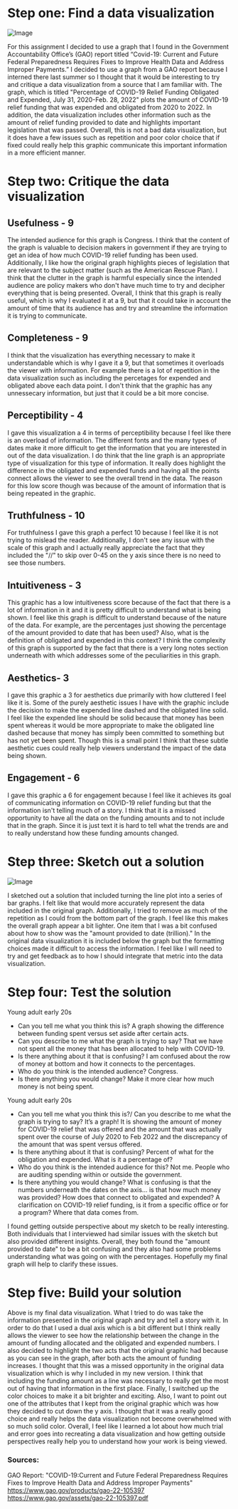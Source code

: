 # Step one: Find a data visualization

![Image](image2.png)

For this assignment I decided to use a graph that I found in the Government Accountability Office’s (GAO) report titled “Covid-19: Current and Future Federal Preparedness Requires Fixes to Improve Health Data and Address Improper Payments.” I decided to use a graph from a GAO report because I interned there last summer so I thought that it would be interesting to try and critique a data visualization from a source that I am familiar with. The graph, which is titled "Percentage of COVID-19 Relief Funding Obligated and Expended, July 31, 2020-Feb. 28, 2022" plots the amount of COVID-19 relief funding that was expended and obligated from 2020 to 2022. In addition, the data visualization includes other information such as the amount of relief funding provided to date and highlights important legislation that was passed. Overall, this is not a bad data visualization, but it does have a few issues such as repetition and poor color choice that if fixed could really help this graphic communicate this important information in a more efficient manner. 

# Step two: Critique the data visualization

##  Usefulness - 9

The intended audience for this graph is Congress. I think that the content of the graph is valuable to decision makers in government if they are trying to get an idea of how much COVID-19 relief funding has been used. Additionally, I like how the original graph highlights pieces of legislation that are relevant to the subject matter (such as the American Rescue Plan). I think that the clutter in the graph is harmful especially since the intended audience are policy makers who don't have much time to try and decipher everything that is being presented. Overall, I think that this graph is really useful, which is why I evaluated it at a 9, but that it could take in account the amount of time that its audience has and try and streamline the information it is trying to communicate. 

##  Completeness - 9

I think that the visualization has everything necessary to make it understandable which is why I gave it a 9, but that sometimes it overloads the viewer with information. For example there is a lot of repetition in the data visualization such as including the percetages for expended and obligated above each data point. I don't think that the graphic has any unnessecary information, but just that it could be a bit more concise. 

##  Perceptibility - 4

I gave this visualization a 4 in terms of perceptibility because I feel like there is an overload of information. The different fonts and the many types of dates make it more difficult to get the information that you are interested in out of the data visualization. I do think that the line graph is an appropriate type of visualization for this type of information. It really does highlight the difference in the obligated and expended funds and having all the points connect allows the viewer to see the overall trend in the data. The reason for this low score though was because of the amount of information that is being repeated in the graphic. 

##  Truthfulness - 10

For truthfulness I gave this graph a perfect 10 because I feel like it is not trying to mislead the reader. Additionally, I don't see any issue with the scale of this graph and I actually really appreciate the fact that they included the "//" to skip over 0-45 on the y axis since there is no need to see those numbers. 

##  Intuitiveness - 3

This graphic has a low intuitiveness score because of the fact that there is a lot of information in it and it is pretty difficult to understand what is being shown. I feel like this graph is difficult to understand because of the nature of the data. For example, are the percentages just showing the percentage of the amount provided to date that has been used? Also, what is the definition of obligated and expended in this context? I think the complexity of this graph is supported by the fact that there is a very long notes section underneath with which addresses some of the peculiarities in this graph. 

##  Aesthetics- 3

I gave this graphic a 3 for aesthetics due primarily with how cluttered I feel like it is. Some of the purely aesthetic issues I have with the graphic include the decision to make the expended line dashed and the obligated line solid. I feel like the expended line should be solid because that money has been spent whereas it would be more appropriate to make the obligated line dashed because that money has simply been committed to something but has not yet been spent. Though this is a small point I think that these subtle aesthetic cues could really help viewers understand the impact of the data being shown.

##  Engagement - 6

I gave this graphic a 6 for engagement because I feel like it achieves its goal of communicating information on COVID-19 relief funding but that the information isn't telling much of a story. I think that it is a missed opportunity to have all the data on the funding amounts and to not include that in the graph. Since it is just text it is hard to tell what the trends are and to really understand how these funding amounts changed.

# Step three: Sketch out a solution

![Image](image1.png)

I sketched out a solution that included turning the line plot into a series of bar graphs. I felt like that would more accurately represent the data included in the original graph. Additionally, I tried to remove as much of the repetition as I could from the bottom part of the graph. I feel like this makes the overall graph appear a bit lighter. One item that I was a bit confused about how to show was the "amount provided to date (trillion)." In the original data visualization it is included below the graph but the formatting choices made it difficult to access the information. I feel like I will need to try and get feedback as to how I should integrate that metric into the data visualization.

# Step four: Test the solution

Young adult early 20s

- Can you tell me what you think this is?
A graph showing the difference between funding spent versus set aside after certain acts.
- Can you describe to me what the graph is trying to say?
That we have not spent all the money that has been allocated to help with COVID-19. 
- Is there anything about it that is confusing?
I am confused about the row of money at bottom and how it connects to the percentages.
- Who do you think is the intended audience?
Congress.
- Is there anything you would change?
Make it more clear how much money is not being spent.

Young adult early 20s

- Can you tell me what you think this is?/ Can you describe to me what the graph is trying to say?
It’s a graph! It is showing the amount of money for COVID-19 relief that was offered and the amount that was actually spent over the course of July 2020 to Feb 2022 and the discrepancy of the amount that was spent versus offered. 
- Is there anything about it that is confusing?
Percent of what for the obligation and expended. What is it a percentage of?
- Who do you think is the intended audience for this?
Not me. People who are auditing spending within or outside the government.
- Is there anything you would change?
What is confusing is that the numbers underneath the dates on the axis... is that how much money was provided? How does that connect to obligated and expended? A clarification on COVID-19 relief funding, is it from a specific office or for a program? Where that data comes from.

I found getting outside perspective about my sketch to be really interesting. Both individuals that I interviewed had similar issues with the sketch but also provided different insights. Overall, they both found the "amount provided to date" to be a bit confusing and they also had some problems understanding what was going on with the percentages. Hopefully my final graph will help to clarify these issues.

# Step five: Build your solution

<div class="flourish-embed flourish-chart" data-src="visualisation/11238211"><script src="https://public.flourish.studio/resources/embed.js"></script></div>

Above is my final data visualization. What I tried to do was take the information presented in the original graph and try and tell a story with it. In order to do that I used a dual axis which is a bit different but I think really allows the viewer to see how the relationship between the change in the amount of funding allocated and the obligated and expended numbers. I also decided to highlight the two acts that the original graphic had because as you can see in the graph, after both acts the amount of funding increases. I thought that this was a missed opportunity in the original data visualization which is why I included in my new version. I think that including the funding amount as a line was necessary to really get the most out of having that information in the first place. Finally, I switched up the color choices to make it a bit brighter and exciting. Also, I want to point out one of the attributes that I kept from the original graphic which was how they decided to cut down the y axis. I thought that it was a really good choice and really helps the data visualization not become overwhelmed with so much solid color. Overall, I feel like I learned a lot about how much trial and error goes into recreating a data visualization and how getting outside perspectives really help you to understand how your work is being viewed. 

### Sources:

GAO Report: "COVID-19:Current and Future Federal Preparedness Requires Fixes to Improve Health Data and Address Improper Payments"
https://www.gao.gov/products/gao-22-105397
https://www.gao.gov/assets/gao-22-105397.pdf









